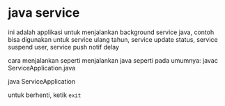 # java service
ini adalah applikasi untuk menjalankan background service java, contoh bisa digunakan untuk service ulang tahun, service update status, service suspend user, service push notif delay 

cara menjalankan seperti menjalankan java seperti pada umumnya:
javac ServiceApplication.java

java ServiceApplication

untuk berhenti, ketik `exit`
